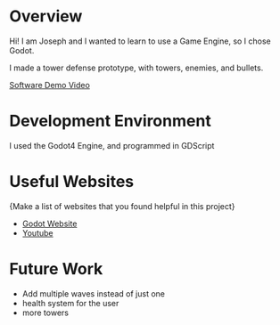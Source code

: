 # Overview

Hi! I am Joseph and I wanted to learn to use a Game Engine, so I chose Godot.

I made a tower defense prototype, with towers, enemies, and bullets.


[Software Demo Video](https://youtu.be/RejYVQ6TD_s)

# Development Environment

I used the Godot4 Engine, and programmed in GDScript

# Useful Websites

{Make a list of websites that you found helpful in this project}
* [Godot Website](https://godotengine.org/)
* [Youtube](https://youtube.com/)

# Future Work

* Add multiple waves instead of just one
* health system for the user
* more towers
